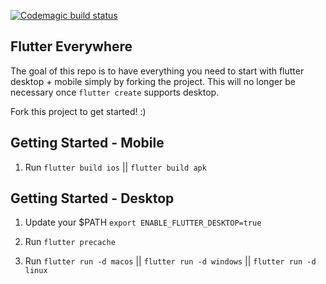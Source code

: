 [![Codemagic build status](https://api.codemagic.io/apps/5cd2d9cbc959181f99f3bc4b/5cd2d9cbc959181f99f3bc4a/status_badge.svg)](https://codemagic.io/apps/5cd2d9cbc959181f99f3bc4b/5cd2d9cbc959181f99f3bc4a/latest_build)

## Flutter Everywhere

The goal of this repo is to have everything you need to start with flutter desktop + mobile simply by forking the project. This will no longer be necessary once `flutter create` supports desktop.

Fork this project to get started! :)

## Getting Started - Mobile

1. Run `flutter build ios` || `flutter build apk`

## Getting Started - Desktop

1. Update your $PATH `export ENABLE_FLUTTER_DESKTOP=true`

2. Run `flutter precache`

3. Run `flutter run -d macos` || `flutter run -d windows` || `flutter run -d linux`
